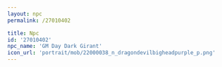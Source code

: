 ```yaml
---
layout: npc
permalink: /27010402

title: Npc
id: '27010402'
npc_name: 'GM Day Dark Girant'
icon_url: 'portrait/mob/22000038_n_dragondevilbigheadpurple_p.png'
---
```


